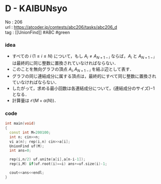 # D - KAIBUNsyo

No	: 206  
url	: https://atcoder.jp/contests/abc206/tasks/abc206_d  
tag	: [[UnionFind]]  #ABC #green

### idea
- すべての $i$ $(1 \le i \le N)$ について，もし $A_i \neq A_{N+1-i}$ ならば，$A_i$ と $A_{N+1-i}$ は最終的に同じ整数に置換されていなければならない．
- このことを無向グラフの頂点 $A_i,A_{N+1-i}$ を結ぶ辺として表す．
- グラフの同じ連結成分に属する頂点は，最終的にすべて同じ整数に置換されていなければならない．
- したがって，求める最小回数は各連結成分について，(連結成分のサイズ)$-1$ となる．
- 計算量は $\mathcal{O}(M+ \alpha (N))$．

### code
```cpp
int	main(void)
{
  const int M=200100;
  int n; cin>>n;
  vi a(n); rep(i,n) cin>>a[i];
  UnionFind uf(M);
  int ans=0;

  rep(i,n/2) uf.unite(a[i],a[n-i-1]);
  rep(i,M) if(uf.root(i)==i) ans+=uf.size(i)-1;

  cout<<ans<<endl;
}
```